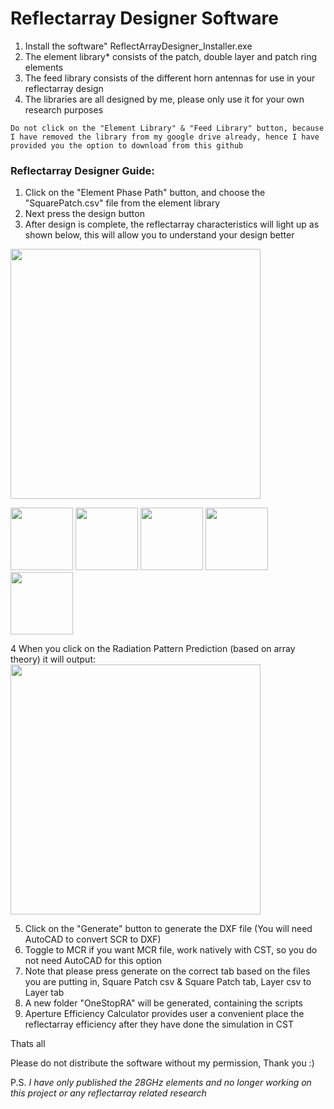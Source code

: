 # Reflectarray Designer Software

1. Install the software" ReflectArrayDesigner_Installer.exe
2. The element library* consists of the patch, double layer and patch ring elements
3. The feed library consists of the different horn antennas for use in your reflectarray design
4. The libraries are all designed by me, please only use it for your own research purposes

```
Do not click on the "Element Library" & "Feed Library" button, because I have removed the library from my google drive already, hence I have provided you the option to download from this github
```

### Reflectarray Designer Guide:
1. Click on the "Element Phase Path" button, and choose the "SquarePatch.csv" file from the element library
2. Next press the design button
3. After design is complete, the reflectarray characteristics will light up as shown below, this will allow you to understand your design better
<img src="https://user-images.githubusercontent.com/33597628/175242946-2b3218e3-1d43-4c54-a0fc-383b5cb9e6bd.png" width="400">

<p float="left">
  <img src="https://user-images.githubusercontent.com/33597628/175248377-c0ca44eb-0d9a-4c7b-b231-c145f4374fff.png" width="100" />
  <img src="https://user-images.githubusercontent.com/33597628/175248435-eb7a1231-ceee-4b9b-8542-844277c7cc8a.png" width="100" /> 
  <img src="https://user-images.githubusercontent.com/33597628/175248476-06bd860e-b240-4598-a1f8-db3c2d876bfd.png" width="100" />
  <img src="https://user-images.githubusercontent.com/33597628/175248534-08454693-be9b-4814-a8af-9aeed816be86.png" width="100" />
  <img src="https://user-images.githubusercontent.com/33597628/175249041-447c0c8c-8765-4ada-97c3-fd649ac7036d.png" width="100" />
</p>
4 When you click on the Radiation Pattern Prediction (based on array theory) it will output:
<img src="https://user-images.githubusercontent.com/33597628/175244296-e71e8c51-90ce-428b-8800-1e9dc2871c4f.png" width="400">

5. Click on the "Generate" button to generate the DXF file (You will need AutoCAD to convert SCR to DXF)
6. Toggle to MCR if you want MCR file, work natively with CST, so you do not need AutoCAD for this option
7. Note that please press generate on the correct tab based on the files you are putting in, Square Patch csv & Square Patch tab, Layer csv to Layer tab
8. A new folder "OneStopRA" will be generated, containing the scripts
9. Aperture Efficiency Calculator provides user a convenient place the reflectarray efficiency after they have done the simulation in CST

Thats all

Please do not distribute the software without my permission, Thank you :)

P.S.
*I have only published the 28GHz elements and no longer working on this project or any reflectarray related research*

